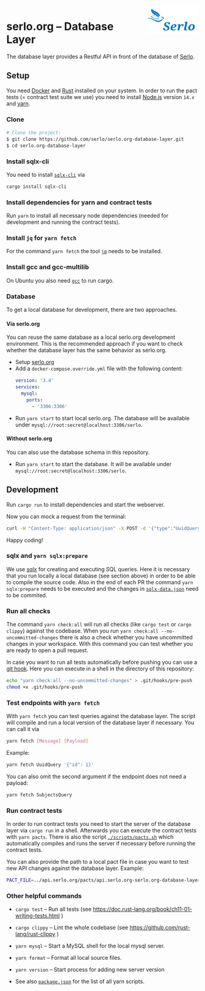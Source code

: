<img src="https://raw.githubusercontent.com/serlo/frontend/staging/public/_assets/img/serlo-logo-gh.svg" alt="Serlo Logo" title="Serlo" align="right" height="75" />

# serlo.org – Database Layer

The database layer provides a Restful API in front of the database of [Serlo](https://serlo.org/).

## Setup

You need [Docker](https://docs.docker.com/engine/installation/) and [Rust](https://www.rust-lang.org) installed on your system. In order to run the pact tests (= contract test suite we use) you need to install [Node.js](https://nodejs.org/) version `14.x` and [yarn](https://yarnpkg.com/).

### Clone

```sh
# Clone the project:
$ git clone https://github.com/serlo/serlo.org-database-layer.git
$ cd serlo.org-database-layer
```

### Install sqlx-cli

You need to install [`sqlx-cli`](https://github.com/launchbadge/sqlx/tree/master/sqlx-cli) via

```sh
cargo install sqlx-cli
```

### Install dependencies for yarn and contract tests

Run `yarn` to install all necessary node dependencies (needed for development and running the contract tests).

### Install `jq` for `yarn fetch`

For the command `yarn fetch` the tool [`jq`](https://stedolan.github.io/jq/) needs to be installed.

### Install gcc and gcc-multilib

On Ubuntu you also need [`gcc`](https://gcc.gnu.org/) to run cargo.

### Database

To get a local database for development, there are two approaches.

#### Via serlo.org

You can reuse the same database as a local serlo.org development environment. This is the recommended approach if you want to check whether the database layer has the same behavior as serlo.org.

- Setup [serlo.org](https://github.com/serlo/serlo.org)
- Add a `docker-compose.override.yml` file with the following content:
  ```yaml
  version: '3.4'
  services:
    mysql:
      ports:
        - '3306:3306'
  ```
- Run `yarn start` to start local serlo.org. The database will be available under `mysql://root:secret@localhost:3306/serlo`.

#### Without serlo.org

You can also use the database schema in this repository.

- Run `yarn start` to start the database. It will be available under `mysql://root:secret@localhost:3306/serlo`.

## Development

Run `cargo run` to install dependencies and start the webserver.

Now you can mock a request from the terminal:

```sh
curl -H "Content-Type: application/json" -X POST -d '{"type":"UuidQuery","payload":{"id":1565}}' http://localhost:8080/
```

Happy coding!

### sqlx and `yarn sqlx:prepare`

We use [sqlx](https://github.com/launchbadge/sqlx) for creating and executing SQL queries. Here it is necessary that you run locally a local database (see section above) in order to be able to compile the source code. Also in the end of each PR the command `yarn sqlx:prepare` needs to be executed and the changes in [`sqlx-data.json`](./sqlx-data.json) need to be commited.

### Run all checks

The command `yarn check:all` will run all checks (like `cargo test` or `cargo clippy`) against the codebase. When you run `yarn check:all --no-uncommitted-changes` there is also a check whether you have uncommitted changes in your workspace. With this command you can test whether you are ready to open a pull request.

In case you want to run all tests automatically before pushing you can use a [git hook](https://git-scm.com/book/en/v2/Customizing-Git-Git-Hooks). Here you can execute in a shell in the directory of this repository:

```sh
echo "yarn check:all --no-uncommitted-changes" > .git/hooks/pre-push
chmod +x .git/hooks/pre-push
```

### Test endpoints with `yarn fetch`

With `yarn fetch` you can test queries against the database layer. The script will compile and run a local version of the database layer if necessary. You can call it via

```sh
yarn fetch [Message] [Payload]
```

Example:

```sh
yarn fetch UuidQuery '{"id": 1}'
```

You can also omit the second argument if the endpoint does not need a payload:

```sh
yarn fetch SubjectsQuery
```

### Run contract tests

In order to run contract tests you need to start the server of the database layer via `cargo run` in a shell. Afterwards you can execute the contract tests with `yarn pacts`. There is also the script [`./scripts/pacts.sh`](./scripts/pacts.sh`) which automatically compiles and runs the server if necessary before running the contract tests.

You can also provide the path to a local pact file in case you want to test new API changes against the database layer. Example:

```sh
PACT_FILE=../api.serlo.org/pacts/api.serlo.org-serlo.org-database-layer.json ./scripts/pacts.sh
```

### Other helpful commands

- `cargo test` – Run all tests (see https://doc.rust-lang.org/book/ch11-01-writing-tests.html )
- `cargo clippy` – Lint the whole codebase (see https://github.com/rust-lang/rust-clippy )
- `yarn mysql` – Start a MySQL shell for the local mysql server.
- `yarn format` – Format all local source files.
- `yarn version` – Start process for adding new server version

- See also [`package.json`](./package.json) for the list of all yarn scripts.
